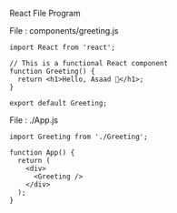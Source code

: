 React File Program

File : components/greeting.js
```
import React from 'react';

// This is a functional React component
function Greeting() {
  return <h1>Hello, Asaad 👋</h1>;
}

export default Greeting;
```

File : ./App.js

```
import Greeting from './Greeting';

function App() {
  return (
    <div>
      <Greeting />
    </div>
  );
}
```